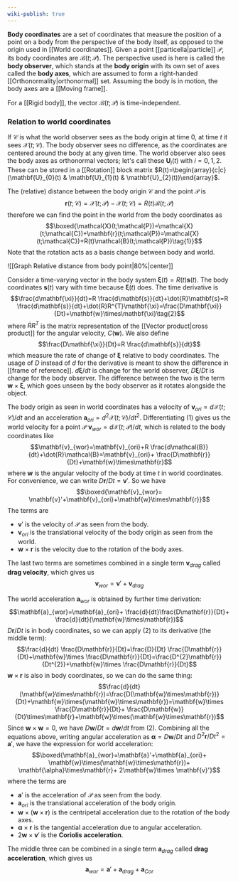 ```yaml
---
wiki-publish: true
---
```

**Body coordinates** are a set of coordinates that measure the position of a point on a body from the perspective of the body itself, as opposed to the origin used in [[World coordinates]]. Given a point [[particella|particle]] $\mathcal{P}$, its body coordinates are $\mathcal{B}(t;\mathcal{P})$. The perspective used is here is called the **body observer**, which stands at the **body origin** with its own set of axes called the **body axes**, which are assumed to form a right-handed [[Orthonormality|orthonormal]] set. Assuming the body is in motion, the body axes are a [[Moving frame]].

For a [[Rigid body]], the vector $\mathcal{B}(t;\mathcal{P})$ is time-independent.
### Relation to world coordinates
If $\mathcal{C}$ is what the world observer sees as the body origin at time 0, at time $t$ it sees $\mathcal{X}(t;\mathcal{C})$. The body observer sees no difference, as the coordinates are centered around the body at any given time. The world observer also sees the body axes as orthonormal vectors; let's call these $\mathbf{U}_{i}(t)$ with $i=0,1,2$. These can be stored in a [[Rotation]] block matrix $R(t)=\begin{array}{c|c}(\mathbf{U}_{0}(t) & \mathbf{U}_{1}(t) & \mathbf{U}_{2}(t))\end{array}$.

The (relative) distance between the body origin $\mathcal{C}$ and the point $\mathcal{P}$ is
$$\mathbf{r}(t;\mathcal{C})=\mathcal{X}(t;\mathcal{P})-\mathcal{X}(t;\mathcal{C})=R(t)\mathcal{B}(t;\mathcal{P})$$
therefore we can find the point in the world from the body coordinates as
$$\boxed{\mathcal{X}(t;\mathcal{P})=\mathcal{X}(t;\mathcal{C})+\mathbf{r}(t;\mathcal{P})=\mathcal{X}(t;\mathcal{C})+R(t)\mathcal{B}(t;\mathcal{P})\tag{1}}$$
Note that the rotation acts as a basis change between body and world.

![[Graph Relative distance from body point|80%|center]]

Consider a time-varying vector in the body system $\mathbf{\xi}(t)=R(t)\mathbf{s}(t)$. The body coordinates $\mathbf{s}(t)$ vary with time because $\mathbf{\xi}(t)$ does. The time derivative is
$$\frac{d\mathbf{\xi}}{dt}=R \frac{d\mathbf{s}}{dt}+\dot{R}\mathbf{s}=R \frac{d\mathbf{s}}{dt}+\dot{R}R^{T}\mathbf{\xi}=\frac{D\mathbf{\xi}}{Dt}+\mathbf{w}\times\mathbf{\xi}\tag{2}$$
where $\dot{R}R^{T}$ is the matrix representation of the [[Vector product|cross product]] for the angular velocity, $C(\mathbf{w})$. We also define
$$\frac{D\mathbf{\xi}}{Dt}=R \frac{d\mathbf{s}}{dt}$$
which measure the rate of change of $\mathbf{\xi}$ relative to body coordinates. The usage of $D$ instead of $d$ for the derivative is meant to show the difference in [[frame of reference]]. $d\mathbf{\xi}/dt$ is change for the world observer, $D\mathbf{\xi}/Dt$ is change for the body observer. The difference between the two is the term $\mathbf{w}\times\mathbf{\xi}$, which goes unseen by the body observer as it rotates alongside the object.

The body origin as seen in world coordinates has a velocity of $\mathbf{v}_{ori}=d\mathcal{X}(t;\mathcal{C})/dt$ and an acceleration $\mathbf{a}_{ori}=d^{2}\mathcal{X}(t;\mathcal{C})/dt^{2}$. Differentiating $(1)$ gives us the world velocity for a point $\mathcal{P}$ $\mathbf{v}_{wor}=d\mathcal{X}(t;\mathcal{P})/dt$, which is related to the body coordinates like
$$\mathbf{v}_{wor}=\mathbf{v}_{ori}+R \frac{d\mathcal{B}}{dt}+\dot{R}\mathcal{B}=\mathbf{v}_{ori}+ \frac{D\mathbf{r}}{Dt}+\mathbf{w}\times\mathbf{r}$$
where $\mathbf{w}$ is the angular velocity of the body at time $t$ in world coordinates. For convenience, we can write $D\mathbf{r}/Dt=\mathbf{v}'$. So we have
$$\boxed{\mathbf{v}_{wor}= \mathbf{v}'+\mathbf{v}_{ori}+\mathbf{w}\times\mathbf{r}}$$
The terms are
- $\mathbf{v}'$ is the velocity of $\mathcal{P}$ as seen from the body.
- $\mathbf{v}_{ori}$ is the translational velocity of the body origin as seen from the world.
- $\mathbf{w}\times\mathbf{r}$ is the velocity due to the rotation of the body axes.

The last two terms are sometimes combined in a single term $\mathbf{v}_{drag}$ called **drag velocity**, which gives us
$$\mathbf{v}_{wor}=\mathbf{v}'+\mathbf{v}_{drag}$$

The world acceleration $\mathbf{a}_{wor}$ is obtained by further time derivation:
$$\mathbf{a}_{wor}=\mathbf{a}_{ori}+ \frac{d}{dt}\frac{D\mathbf{r}}{Dt}+ \frac{d}{dt}(\mathbf{w}\times\mathbf{r})$$
$D\mathbf{r}/Dt$ is in body coordinates, so we can apply $(2)$ to its derivative (the middle term):
$$\frac{d}{dt} \frac{D\mathbf{r}}{Dt}=\frac{D}{Dt} \frac{D\mathbf{r}}{Dt}+\mathbf{w}\times \frac{D\mathbf{r}}{Dt}=\frac{D^{2}\mathbf{r}}{Dt^{2}}+\mathbf{w}\times \frac{D\mathbf{r}}{Dt}$$
$\mathbf{w}\times\mathbf{r}$ is also in body coordinates, so we can do the same thing:
$$\frac{d}{dt}(\mathbf{w}\times\mathbf{r})=\frac{D(\mathbf{w}\times\mathbf{r})}{Dt}+\mathbf{w}\times(\mathbf{w}\times\mathbf{r})=\mathbf{w}\times \frac{D\mathbf{r}}{Dt}+ \frac{D\mathbf{w}}{Dt}\times\mathbf{r}+\mathbf{w}\times(\mathbf{w}\times\mathbf{r})$$
Since $\mathbf{w}\times\mathbf{w}=0$, we have $D\mathbf{w}/Dt=d\mathbf{w}/dt$ from $(2)$. Combining all the equations above, writing angular acceleration as $\mathbf{\alpha}=D\mathbf{w}/Dt$ and $D^{2}\mathbf{r}/Dt^{2}=\mathbf{a}'$, we have the expression for world acceleration:
$$\boxed{\mathbf{a}_{wor}=\mathbf{a}'+\mathbf{a}_{ori}+ \mathbf{w}\times(\mathbf{w}\times\mathbf{r})+ \mathbf{\alpha}\times\mathbf{r}+ 2\mathbf{w}\times \mathbf{v}'}$$
where the terms are
- $\mathbf{a}'$ is the acceleration of $\mathcal{P}$ as seen from the body.
- $\mathbf{a}_{ori}$ is the translational acceleration of the body origin.
- $\mathbf{w}\times(\mathbf{w}\times\mathbf{r})$ is the centripetal acceleration due to the rotation of the body axes.
- $\mathbf{\alpha}\times\mathbf{r}$ is the tangential acceleration due to angular acceleration.
- $2\mathbf{w}\times \mathbf{v}'$ is the **Coriolis acceleration**.

The middle three can be combined in a single term $\mathbf{a}_{drag}$ called **drag acceleration**, which gives us
$$\mathbf{a}_{wor}=\mathbf{a}'+\mathbf{a}_{drag}+\mathbf{a}_{Cor}$$

